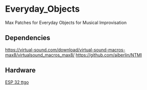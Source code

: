 # Everyday_Objects
Max Patches for Everyday Objects for Musical Improvisation

## Dependencies
https://virtual-sound.com/download/virtual-sound-macros-max8/virtualsound_macros_max8/
https://github.com/aiberlin/NTMI

## Hardware
[ESP 32 ttgo](https://intelligentinstruments.notion.site/a3963e0f894e46e7a43eadd17d69a857?v=8bad66a774774f9b9549a76da6edd450&p=b2e24ed9cabc49d7a13336eedd3a03d9&pm=c)
